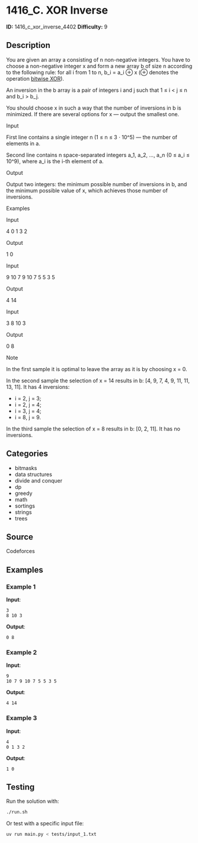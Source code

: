 # 1416_C. XOR Inverse

**ID:** 1416_c_xor_inverse_4402
**Difficulty:** 9

## Description

You are given an array a consisting of n non-negative integers. You have to choose a non-negative integer x and form a new array b of size n according to the following rule: for all i from 1 to n, b_i = a_i ⊕ x (⊕ denotes the operation [bitwise XOR](https://en.wikipedia.org/wiki/Bitwise_operation#XOR)).

An inversion in the b array is a pair of integers i and j such that 1 ≤ i < j ≤ n and b_i > b_j.

You should choose x in such a way that the number of inversions in b is minimized. If there are several options for x — output the smallest one.

Input

First line contains a single integer n (1 ≤ n ≤ 3 ⋅ 10^5) — the number of elements in a.

Second line contains n space-separated integers a_1, a_2, ..., a_n (0 ≤ a_i ≤ 10^9), where a_i is the i-th element of a.

Output

Output two integers: the minimum possible number of inversions in b, and the minimum possible value of x, which achieves those number of inversions.

Examples

Input


4
0 1 3 2


Output


1 0


Input


9
10 7 9 10 7 5 5 3 5


Output


4 14


Input


3
8 10 3


Output


0 8

Note

In the first sample it is optimal to leave the array as it is by choosing x = 0.

In the second sample the selection of x = 14 results in b: [4, 9, 7, 4, 9, 11, 11, 13, 11]. It has 4 inversions:

  * i = 2, j = 3; 
  * i = 2, j = 4; 
  * i = 3, j = 4; 
  * i = 8, j = 9. 



In the third sample the selection of x = 8 results in b: [0, 2, 11]. It has no inversions.

## Categories

- bitmasks
- data structures
- divide and conquer
- dp
- greedy
- math
- sortings
- strings
- trees

## Source

Codeforces

## Examples

### Example 1

**Input**:
```
3
8 10 3
```

**Output**:
```
0 8
```

### Example 2

**Input**:
```
9
10 7 9 10 7 5 5 3 5
```

**Output**:
```
4 14
```

### Example 3

**Input**:
```
4
0 1 3 2
```

**Output**:
```
1 0
```


## Testing

Run the solution with:

```bash
./run.sh
```

Or test with a specific input file:

```bash
uv run main.py < tests/input_1.txt
```
